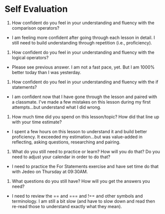 

# Self Evaluation

1. How confident do you feel in your understanding and fluency with the comparison operators?
* I am feeling more confident after going through each lesson in detail. I still need to build understanding through repetition (i.e., proficiency).

1. How confident do you feel in your understanding and fluency with the logical operators?
* Please see previous answer. I am not a fast pace, yet.  But I am 1000% better today than I was yesterday.

1. How confident do you feel in your understanding and fluency with the if statements?
* I am confident now that I have gone through the lesson and paired with a classmate. I've made a few mistakes on this lesson during my first attempts...but understand what I did wrong.

1. How much time did you spend on this lesson/topic? How did that line up with your time estimate?
* I spent a few hours on this lesson to understand it and build better proficiency. It exceeded my estimation...but was value-added in reflecting, asking questions, researching and pairing.

1. What do you still need to practice or learn? How will you do that? Do you need to adjust your calendar in order to do that?
* I need to practice the For Statements exercise and have set time do that with Jedeo on Thursday at 09:30AM.

1. What questions do you still have? How will you get the answers you need?
* I need to review the == and === and !== and other symbols and terminology.  I am still a bit slow (and have to slow down and read then re-read those to understand exactly what they mean).
